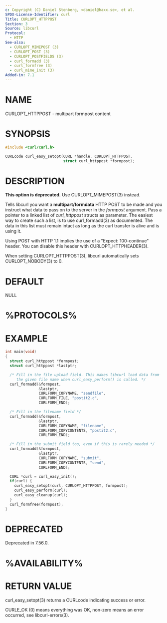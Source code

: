 ```yaml
---
c: Copyright (C) Daniel Stenberg, <daniel@haxx.se>, et al.
SPDX-License-Identifier: curl
Title: CURLOPT_HTTPPOST
Section: 3
Source: libcurl
Protocol:
  - HTTP
See-also:
  - CURLOPT_MIMEPOST (3)
  - CURLOPT_POST (3)
  - CURLOPT_POSTFIELDS (3)
  - curl_formadd (3)
  - curl_formfree (3)
  - curl_mime_init (3)
Added-in: 7.1
---
```


# NAME

CURLOPT_HTTPPOST - multipart formpost content

# SYNOPSIS

~~~c
#include <curl/curl.h>

CURLcode curl_easy_setopt(CURL *handle, CURLOPT_HTTPPOST,
                          struct curl_httppost *formpost);
~~~

# DESCRIPTION

**This option is deprecated.** Use CURLOPT_MIMEPOST(3) instead.

Tells libcurl you want a **multipart/formdata** HTTP POST to be made and you
instruct what data to pass on to the server in the *formpost* argument.
Pass a pointer to a linked list of *curl_httppost* structs as parameter.
The easiest way to create such a list, is to use curl_formadd(3) as
documented. The data in this list must remain intact as long as the curl
transfer is alive and is using it.

Using POST with HTTP 1.1 implies the use of a "Expect: 100-continue" header.
You can disable this header with CURLOPT_HTTPHEADER(3).

When setting CURLOPT_HTTPPOST(3), libcurl automatically sets
CURLOPT_NOBODY(3) to 0.

# DEFAULT

NULL

# %PROTOCOLS%

# EXAMPLE

~~~c
int main(void)
{
  struct curl_httppost *formpost;
  struct curl_httppost *lastptr;

  /* Fill in the file upload field. This makes libcurl load data from
     the given file name when curl_easy_perform() is called. */
  curl_formadd(&formpost,
               &lastptr,
               CURLFORM_COPYNAME, "sendfile",
               CURLFORM_FILE, "postit2.c",
               CURLFORM_END);

  /* Fill in the filename field */
  curl_formadd(&formpost,
               &lastptr,
               CURLFORM_COPYNAME, "filename",
               CURLFORM_COPYCONTENTS, "postit2.c",
               CURLFORM_END);

  /* Fill in the submit field too, even if this is rarely needed */
  curl_formadd(&formpost,
               &lastptr,
               CURLFORM_COPYNAME, "submit",
               CURLFORM_COPYCONTENTS, "send",
               CURLFORM_END);

  CURL *curl = curl_easy_init();
  if(curl) {
    curl_easy_setopt(curl, CURLOPT_HTTPPOST, formpost);
    curl_easy_perform(curl);
    curl_easy_cleanup(curl);
  }
  curl_formfree(formpost);
}
~~~

# DEPRECATED

Deprecated in 7.56.0.

# %AVAILABILITY%

# RETURN VALUE

curl_easy_setopt(3) returns a CURLcode indicating success or error.

CURLE_OK (0) means everything was OK, non-zero means an error occurred, see
libcurl-errors(3).
